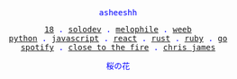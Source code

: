 <p align="center" style="color:blue"><samp>asheeshh</samp></p>        <p align="center" style="color:blue">        <samp>            <a href="">18</a> .            <a href="">solodev</a> .            <a href="">melophile</a> .            <a href="">weeb</a></br>            <a href="">python</a> .            <a href="">javascript</a> .            <a href="">react</a> .            <a href="">rust</a> .            <a href="">ruby</a> .            <a href="">go</a></br>            <a href="https://open.spotify.com/track/0fHyVnSkSBuG1By5A2Bg0X">spotify</a> .            <a href="https://open.spotify.com/track/0fHyVnSkSBuG1By5A2Bg0X">close to the fire</a> .            <a href="https://open.spotify.com/track/0fHyVnSkSBuG1By5A2Bg0X">chris james</a>        </samp>        </p>        <p align="center" style="color:blue"><samp>桜の花</samp></p>